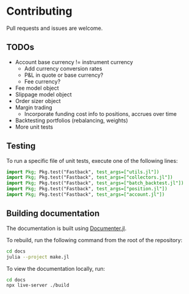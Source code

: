 # Contributing

Pull requests and issues are welcome.

## TODOs

- Account base currency != instrument currency
  - Add currency conversion rates
  - P&L in quote or base currency?
  - Fee currency?
- Fee model object
- Slippage model object
- Order sizer object
- Margin trading
  - Incorporate funding cost info to positions, accrues over time
- Backtesting portfolios (rebalancing, weights)
- More unit tests

## Testing

To run a specific file of unit tests, execute one of the following lines:

```julia
import Pkg; Pkg.test("Fastback", test_args=["utils.jl"])
import Pkg; Pkg.test("Fastback", test_args=["collectors.jl"])
import Pkg; Pkg.test("Fastback", test_args=["batch_backtest.jl"])
import Pkg; Pkg.test("Fastback", test_args=["position.jl"])
import Pkg; Pkg.test("Fastback", test_args=["account.jl"])
```

## Building documentation

The documentation is built using [Documenter.jl](https://documenter.juliadocs.org/stable/).

To rebuild, run the following command from the root of the repository:

```bash
cd docs
julia --project make.jl
```

To view the documentation locally, run:

```bash
cd docs
npx live-server ./build
```
